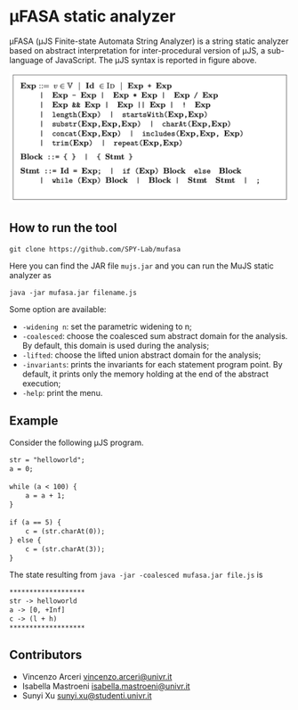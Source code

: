 # μFASA static analyzer
μFASA (μJS Finite-state Automata String Analyzer) is a string static analyzer based on abstract interpretation for inter-procedural version of μJS, a sub-language of JavaScript. The μJS syntax is reported in figure above.

![image](misc/syntax.PNG)

## How to run the tool
```
git clone https://github.com/SPY-Lab/mufasa
```
Here you can find the JAR file `mujs.jar` and you can run the MuJS static analyzer as
```
java -jar mufasa.jar filename.js 
```
Some option are available:
* `-widening n`: set the parametric widening to n;
* `-coalesced`: choose the coalesced sum abstract domain for the analysis. By default, this domain is used during the analysis;
* `-lifted`: choose the lifted union abstract domain for the analysis;
* `-invariants`: prints the invariants for each statement program point. By default, it prints only the memory holding at the end of the abstract execution;
* `-help`: print the menu.

## Example
Consider the following μJS program.

```
str = "helloworld";
a = 0;

while (a < 100) {
	a = a + 1;
}

if (a == 5) {
	c = (str.charAt(0));
} else {
	c = (str.charAt(3));
}
```

The state resulting from `java -jar -coalesced mufasa.jar file.js` is

```
*******************
str -> helloworld
a -> [0, +Inf]
c -> (l + h)
*******************
```
## Contributors
- Vincenzo Arceri vincenzo.arceri@univr.it
- Isabella Mastroeni isabella.mastroeni@univr.it
- Sunyi Xu sunyi.xu@studenti.univr.it
